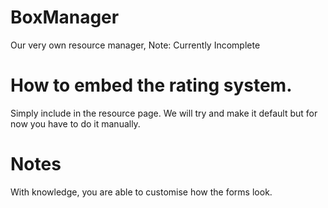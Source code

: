 # BoxManager
Our very own resource manager, Note: Currently Incomplete

# How to embed the rating system.
Simply include <?php include 'ratings/hrat.php'?> in the resource page.
We will try and make it default but for now you have to do it manually.


# Notes

With knowledge, you are able to customise how the forms look.
